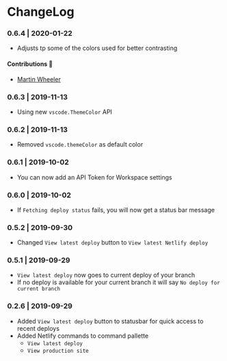 # ChangeLog

### 0.6.4 | 2020-01-22

* Adjusts tp some of the colors used for better contrasting

#### Contributions 🎉

* [Martin Wheeler](https://github.com/martinwheeler)

### 0.6.3 | 2019-11-13

* Using new `vscode.ThemeColor` API

### 0.6.2 | 2019-11-13

* Removed `vscode.themeColor` as default color

### 0.6.1 | 2019-10-02

* You can now add an API Token for Workspace settings

### 0.6.0 | 2019-10-02

* If `Fetching deploy status` fails, you will now get a status bar message

### 0.5.2 | 2019-09-30

* Changed `View latest deploy` button to `View latest Netlify deploy`

### 0.5.1 | 2019-09-29

* `View latest deploy` now goes to current deploy of your branch
* If no deploy is available for your current branch it will say `No deploy for current branch`

### 0.2.6 | 2019-09-29

* Added `View latest deploy` button to statusbar for quick access to recent deploys
* Added Netlify commands to command pallette
  - `View latest deploy`
  - `View production site`
